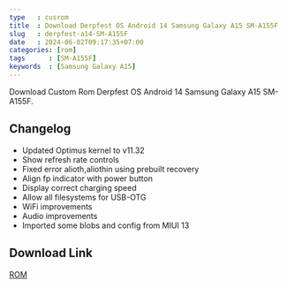 ```yaml
---
type   : cusrom
title  : Download Derpfest OS Android 14 Samsung Galaxy A15 SM-A155F
slug   : derpfest-a14-SM-A155F
date   : 2024-06-02T09:17:35+07:00
categories: [rom]
tags      : [SM-A155F]
keywords  : [Samsung Galaxy A15]
---
```


Download Custom Rom Derpfest OS Android 14 Samsung Galaxy A15 SM-A155F.

## Changelog
- Updated Optimus kernel to v11.32
- Show refresh rate controls
- Fixed error alioth,aliothin using prebuilt recovery
- Align fp indicator with power button
- Display correct charging speed
- Allow all filesystems for USB-OTG
- WiFi improvements
- Audio improvements
- Imported some blobs and config from MIUI 13

## Download Link
[ROM](/null)

